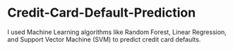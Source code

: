 # Credit-Card-Default-Prediction
I used Machine Learning algorithms like Random Forest, Linear Regression, and Support Vector Machine (SVM) to predict credit card defaults.
